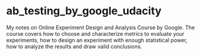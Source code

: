 # ab_testing_by_google_udacity
My notes on Online Experiment Design and Analysis Course by Google. The course covers how to choose and characterize metrics to evaluate your experiments, how to design an experiment with enough statistical power, how to analyze the results and draw valid conclusions.
